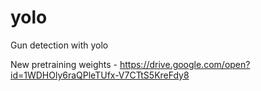 # yolo
Gun detection with yolo

New pretraining weights - https://drive.google.com/open?id=1WDHOly6raQPleTUfx-V7CTtS5KreFdy8
